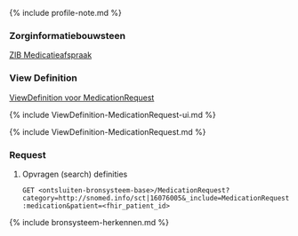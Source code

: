{% include profile-note.md %}

### Zorginformatiebouwsteen

[ZIB Medicatieafspraak](https://zibs.nl/wiki/Medicatieafspraak-v1.0.1(2017NL))

### View Definition

[ViewDefinition voor MedicationRequest](ViewDefinition-MedicationRequest.json)

{% include ViewDefinition-MedicationRequest-ui.md %}

{% include ViewDefinition-MedicationRequest.md %}

### Request

1. Opvragen (search) definities

    `GET <ontsluiten-bronsysteem-base>/MedicationRequest?category=http://snomed.info/sct|16076005&_include=MedicationRequest:medication&patient=<fhir_patient_id>`

{% include bronsysteem-herkennen.md %}